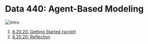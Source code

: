 # Data 440: Agent-Based Modeling
![Intro](https://aeraposo.github.io/Data-440-Raposo/abm_intro.png)
1. [8.20.20: Getting Started (script)](https://aeraposo.github.io/Data-440-Raposo/Getting_started)
2. [8.20.20: Reflection](https://aeraposo.github.io/Data-440-Raposo/Getting_started_reflection)
